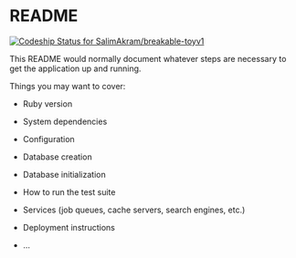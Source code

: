 # README

[![Codeship Status for SalimAkram/breakable-toyv1](https://app.codeship.com/projects/4665a194-57e9-4f5f-a26c-4a0a01b21a61/status?branch=master)](https://app.codeship.com/projects/415497)

This README would normally document whatever steps are necessary to get the
application up and running.

Things you may want to cover:

* Ruby version

* System dependencies

* Configuration

* Database creation

* Database initialization

* How to run the test suite

* Services (job queues, cache servers, search engines, etc.)

* Deployment instructions

* ...
